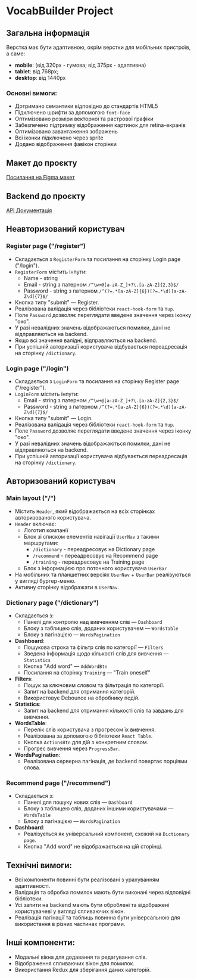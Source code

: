 # VocabBuilder Project

## Загальна інформація

Верстка має бути адаптивною, окрім верстки для мобільних пристроїв, а саме:

- **mobile**: (від 320px - гумова; від 375px - адаптивна)
- **tablet**: від 768px;
- **desktop**: від 1440px

### Основні вимоги:

- Дотримано семантики відповідно до стандартів HTML5
- Підключено шрифти за допомогою `font-face`
- Оптимізовано розміри векторної та растрової графіки
- Забезпечено підтримку відображення картинок для retina-екранів
- Оптимізовано завантаження зображень
- Всі іконки підключено через sprite
- Додано відображення фавікон сторінки

## Макет до проєкту

[Посилання на Figma макет](https://www.figma.com/file/XRhVBdCX1wPyzCRA567kud/VocabBuilder?type=design&node-id=0-1&mode=design&t=Aa7GiCvVIpx6Nvi5-0)

## Backend до проєкту

[API Документація](https://vocab-builder-backend.p.goit.global/api-docs/)

## Неавторизований користувач

### **Register page ("/register")**

- Складається з `RegisterForm` та посилання на сторінку Login page ("/login").
- `RegisterForm` містить інпути:
  - Name - string
  - Email - string з патерном `/^\w+@[a-zA-Z_]+?\.[a-zA-Z]{2,3}$/`
  - Password - string з патерном `/^(?=.*[a-zA-Z]{6})(?=.*\d)[a-zA-Z\d]{7}$/`
- Кнопка типу "submit" — Register.
- Реалізована валідація через бібліотеки `react-hook-form` та `Yup`.
- Поле `Password` дозволяє переглядати введене значення через іконку "око".
- У разі невалідних значень відображаються помилки, дані не відправляються на backend.
- Якщо всі значення валідні, відправляються на backend.
- При успішній авторизації користувача відбувається переадресація на сторінку `/dictionary`.

### **Login page ("/login")**

- Складається з `LoginForm` та посилання на сторінку Register page ("/register").
- `LoginForm` містить інпути:
  - Email - string з патерном `/^\w+@[a-zA-Z_]+?\.[a-zA-Z]{2,3}$/`
  - Password - string з патерном `/^(?=.*[a-zA-Z]{6})(?=.*\d)[a-zA-Z\d]{7}$/`
- Кнопка типу "submit" — Login.
- Реалізована валідація через бібліотеки `react-hook-form` та `Yup`.
- Поле `Password` дозволяє переглядати введене значення через іконку "око".
- У разі невалідних значень відображаються помилки, дані не відправляються на backend.
- При успішній авторизації користувача відбувається переадресація на сторінку `/dictionary`.

## Авторизований користувач

### **Main layout ("/")**

- Містить `Header`, який відображається на всіх сторінках авторизованого користувача.
- `Header` включає:
  - Логотип компанії
  - Блок зі списком елементів навігації `UserNav` з такими маршрутами:
    - `/dictionary` - переадресовує на Dictionary page
    - `/recommend` - переадресовує на Recommend page
    - `/training` - переадресовує на Training page
  - Блок з інформацією про поточного користувача `UserBar`
- На мобільних та планшетних версіях `UserNav` + `UserBar` реалізуються у вигляді бургер-меню.
- Активну сторінку відображати в `UserNav`.

### **Dictionary page ("/dictionary")**

- Складається з:
  - Панелі для контролю над вивченням слів — `Dashboard`
  - Блоку з таблицею слів, доданих користувачем — `WordsTable`
  - Блоку з пагінацією — `WordsPagination`
- **Dashboard**:
  - Пошукова строка та фільтр слів по категорії — `Filters`
  - Зведена інформація щодо кількості слів для вивчення — `Statistics`
  - Кнопка "Add word" — `AddWordBtn`
  - Посилання на сторінку `Training` — "Train oneself"
- **Filters**:
  - Пошук за ключовим словом та фільтрація по категорії.
  - Запит на backend для отримання категорій.
  - Використовує Debounce на обробнику подій.
- **Statistics**:
  - Запит на backend для отримання кількості слів та завдань для вивчення.
- **WordsTable**:
  - Перелік слів користувача з прогресом їх вивчення.
  - Реалізована за допомогою бібліотеки `React Table`.
  - Кнопка `ActionsBtn` для дій з конкретним словом.
  - Прогрес вивчення через `ProgressBar`.
- **WordsPagination**:
  - Реалізована серверна пагінація, де backend повертає порціями слова.

### **Recommend page ("/recommend")**

- Складається з:
  - Панелі для пошуку нових слів — `Dashboard`
  - Блоку з таблицею слів, доданих іншими користувачами — `WordsTable`
  - Блоку з пагінацією — `WordsPagination`
- **Dashboard**:
  - Реалізується як універсальний компонент, схожий на `Dictionary page`.
  - Кнопка "Add word" не відображається на цій сторінці.

## Технічні вимоги:

- Всі компоненти повинні бути реалізовані з урахуванням адаптивності.
- Валідація та обробка помилок мають бути виконані через відповідні бібліотеки.
- Усі запити на backend мають бути оброблені та відображені користувачеві у вигляді спливаючих вікон.
- Реалізація пагінації та таблиць повинна бути універсальною для використання в різних частинах програми.

## Інші компоненти:

- Модальні вікна для додавання та редагування слів.
- Відображення спливаючих вікон для помилок.
- Використання Redux для зберігання даних категорій.
